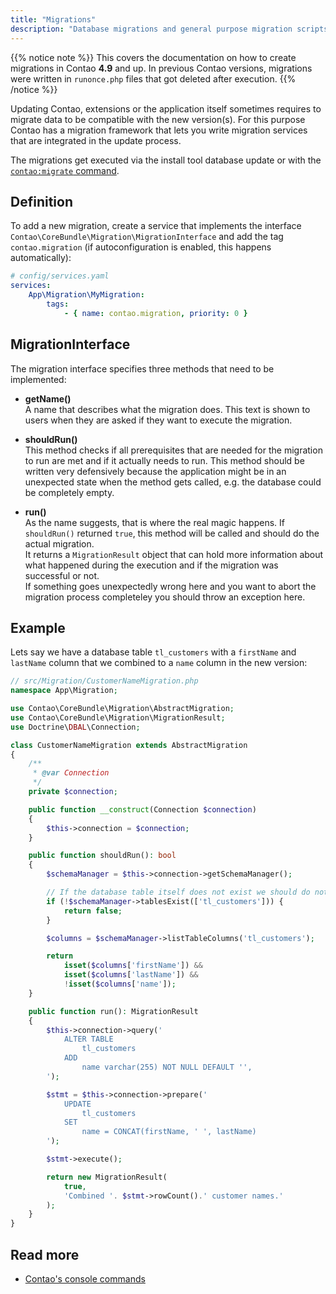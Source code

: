 ```yaml
---
title: "Migrations"
description: "Database migrations and general purpose migration scripts."
---
```


{{% notice note %}}
This covers the documentation on how to create migrations in Contao **4.9**
and up. In previous Contao versions, migrations were written in `runonce.php` files that got deleted after execution.
{{% /notice %}}

Updating Contao, extensions or the application itself sometimes requires to migrate data to be compatible with the new version(s). For this purpose Contao has a migration framework that lets you write migration services that are integrated in the update process.

The migrations get executed via the install tool database update or with the [`contao:migrate` command][commands].


## Definition

To add a new migration, create a service that implements the interface `Contao\CoreBundle\Migration\MigrationInterface` and add the tag `contao.migration` (if autoconfiguration is enabled, this happens automatically):

```yaml
# config/services.yaml
services:
    App\Migration\MyMigration:
        tags:
            - { name: contao.migration, priority: 0 }
```

## MigrationInterface

The migration interface specifies three methods that need to be implemented:

* __getName()__ <br>
  A name that describes what the migration does. This text is shown to users when they are asked if they want to execute the migration.

* __shouldRun()__ <br>
  This method checks if all prerequisites that are needed for the migration to run are met and if it actually needs to run. This method should be written very defensively because the application might be in an unexpected state when the method gets called, e.g. the database could be completely empty.

* __run()__ <br>
  As the name suggests, that is where the real magic happens. If `shouldRun()` returned `true`, this method will be called and should do the actual migration.<br>
  It returns a `MigrationResult` object that can hold more information about what happened during the execution and if the migration was successful or not.<br>
  If something goes unexpectedly wrong here and you want to abort the migration process completeley you should throw an exception here.


## Example

Lets say we have a database table `tl_customers` with a `firstName` and `lastName` column that we combined to a `name` column in the new version:

```php
// src/Migration/CustomerNameMigration.php
namespace App\Migration;

use Contao\CoreBundle\Migration\AbstractMigration;
use Contao\CoreBundle\Migration\MigrationResult;
use Doctrine\DBAL\Connection;

class CustomerNameMigration extends AbstractMigration
{
    /**
     * @var Connection
     */
    private $connection;

    public function __construct(Connection $connection)
    {
        $this->connection = $connection;
    }

    public function shouldRun(): bool
    {
        $schemaManager = $this->connection->getSchemaManager();

        // If the database table itself does not exist we should do nothing
        if (!$schemaManager->tablesExist(['tl_customers'])) {
            return false;
        }

        $columns = $schemaManager->listTableColumns('tl_customers');

        return 
	        isset($columns['firstName']) &&
	        isset($columns['lastName']) &&
	        !isset($columns['name']);
    }

    public function run(): MigrationResult
    {
        $this->connection->query('
            ALTER TABLE
                tl_customers
            ADD
                name varchar(255) NOT NULL DEFAULT '',
        ');

        $stmt = $this->connection->prepare('
            UPDATE
                tl_customers
            SET
                name = CONCAT(firstName, ' ', lastName)
        ');

        $stmt->execute();

        return new MigrationResult(
            true, 
            'Combined '. $stmt->rowCount().' customer names.'
        );
    }
}
```


## Read more

* [Contao's console commands][commands]


[commands]: /reference/commands/
